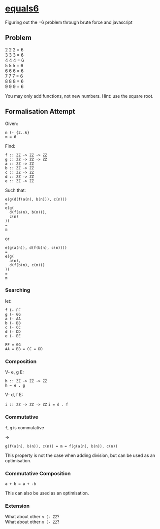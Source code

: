 # [equals6](https://qqii.github.io/equals6/)
Figuring out the =6 problem through brute force and javascript

## Problem

2 2 2 = 6  
3 3 3 = 6  
4 4 4 = 6  
5 5 5 = 6  
6 6 6 = 6  
7 7 7 = 6  
8 8 8 = 6  
9 9 9 = 6  

You may only add functions, not new numbers. 
Hint: use the square root.

## Formalisation Attempt

Given:

`n (- {2..6}`  
`m = 6`

Find:

`f :: ZZ -> ZZ -> ZZ`  
`g :: ZZ -> ZZ -> ZZ`  
`a :: ZZ -> ZZ`  
`b :: ZZ -> ZZ`  
`c :: ZZ -> ZZ`  
`d :: ZZ -> ZZ`  
`e :: ZZ -> ZZ` 

Such that:

```
e(g(d(f(a(n), b(n))), c(n)))  
=  
e(g(
  d(f(a(n), b(n))), 
  c(n)
)) 
= 
m
```

or

```
e(g(a(n)), d(f(b(n), c(n))))  
=  
e(g( 
  a(n),
  d(f(b(n), c(n)))
)) 
= 
m
```

### Searching

let:

`f (- FF`  
`g (- GG`  
`a (- AA`  
`b (- BB`  
`c (- CC`  
`d (- DD`  
`e (- EE`  

`FF = GG`  
`AA = BB = CC = DD`

### Composition

V- e, g E:

`h :: ZZ -> ZZ -> ZZ`  
`h = e . g`

V- d, f E:

`i :: ZZ -> ZZ -> ZZ`
`i = d . f` 

### Commutative

`f`, `g` is commutative 

=>

`g(f(a(n), b(n)), c(n)) = m = f(g(a(n), b(n)), c(n))`

This property is not the case when adding division, but can be used as an optimisation.

### Commutative Composition

`a + b = a + -b`

This can also be used as an optimisation.

### Extension

What about other `n (- ZZ`?  
What about other `m (- ZZ`?
